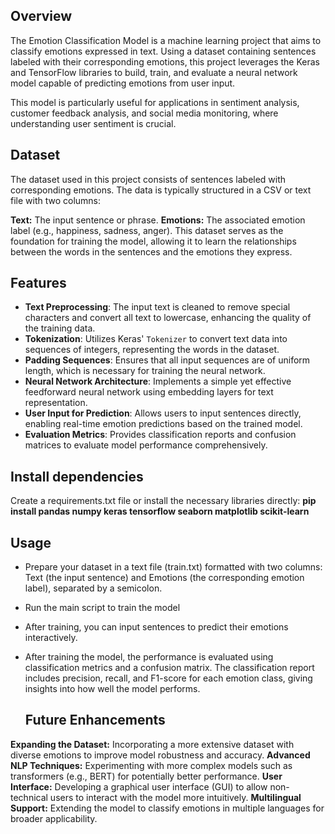 ## Overview
The Emotion Classification Model is a machine learning project that aims to classify emotions expressed in text. Using a dataset containing sentences labeled with their corresponding emotions, this project leverages the Keras and TensorFlow libraries to build, train, and evaluate a neural network model capable of predicting emotions from user input. 

This model is particularly useful for applications in sentiment analysis, customer feedback analysis, and social media monitoring, where understanding user sentiment is crucial.

## Dataset
The dataset used in this project consists of sentences labeled with corresponding emotions. The data is typically structured in a CSV or text file with two columns:

**Text:** The input sentence or phrase.
**Emotions:** The associated emotion label (e.g., happiness, sadness, anger).
This dataset serves as the foundation for training the model, allowing it to learn the relationships between the words in the sentences and the emotions they express.

## Features
- **Text Preprocessing**: The input text is cleaned to remove special characters and convert all text to lowercase, enhancing the quality of the training data.
- **Tokenization**: Utilizes Keras' `Tokenizer` to convert text data into sequences of integers, representing the words in the dataset.
- **Padding Sequences**: Ensures that all input sequences are of uniform length, which is necessary for training the neural network.
- **Neural Network Architecture**: Implements a simple yet effective feedforward neural network using embedding layers for text representation.
- **User Input for Prediction**: Allows users to input sentences directly, enabling real-time emotion predictions based on the trained model.
- **Evaluation Metrics**: Provides classification reports and confusion matrices to evaluate model performance comprehensively.


## Install dependencies
Create a requirements.txt file or install the necessary libraries directly:
**pip install pandas numpy keras tensorflow seaborn matplotlib scikit-learn**

## Usage
- Prepare your dataset in a text file (train.txt) formatted with two columns: Text (the input sentence) and Emotions (the corresponding emotion label), separated by a semicolon.
- Run the main script to train the model
- After training, you can input sentences to predict their emotions interactively.
- After training the model, the performance is evaluated using classification metrics and a confusion matrix. The classification report includes precision, recall, and F1-score for each emotion class, giving insights into how well the model performs.

  ## Future Enhancements
**Expanding the Dataset:** Incorporating a more extensive dataset with diverse emotions to improve model robustness and accuracy.
**Advanced NLP Techniques:** Experimenting with more complex models such as transformers (e.g., BERT) for potentially better performance.
**User Interface:** Developing a graphical user interface (GUI) to allow non-technical users to interact with the model more intuitively.
**Multilingual Support:** Extending the model to classify emotions in multiple languages for broader applicability.
